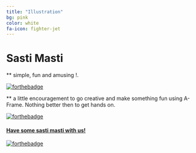 ```yaml
---
title: "Illustration"
bg: pink
color: white
fa-icon: fighter-jet
---
```


# Sasti Masti
** simple, fun and amusing !.

[![forthebadge](http://forthebadge.com/images/badges/makes-people-smile.svg)](http://forthebadge.com)

** a little encouragement to go creative and make something fun using A-Frame.
Nothing better then to get hands on.

[![forthebadge](http://forthebadge.com/images/badges/check-it-out.svg)](http://forthebadge.com)

#### [Have some sasti masti with us!](https://bornfromashes.github.io/sastimasti/)

[![forthebadge](http://forthebadge.com/images/badges/just-plain-nasty.svg)](http://forthebadge.com)
